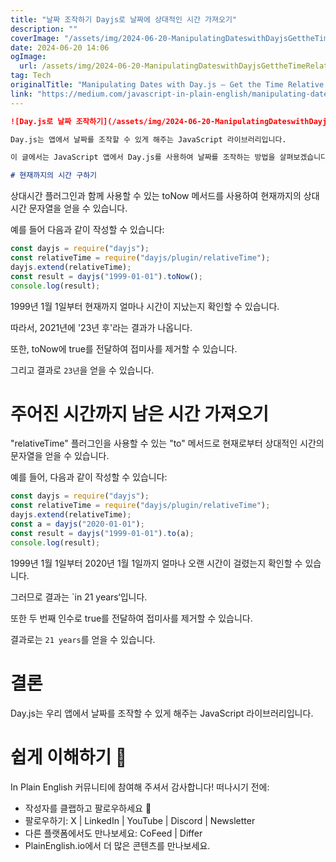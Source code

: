 ```yaml
---
title: "날짜 조작하기 Dayjs로 날짜에 상대적인 시간 가져오기"
description: ""
coverImage: "/assets/img/2024-06-20-ManipulatingDateswithDayjsGettheTimeRelativetoaDate_0.png"
date: 2024-06-20 14:06
ogImage: 
  url: /assets/img/2024-06-20-ManipulatingDateswithDayjsGettheTimeRelativetoaDate_0.png
tag: Tech
originalTitle: "Manipulating Dates with Day.js — Get the Time Relative to a Date"
link: "https://medium.com/javascript-in-plain-english/manipulating-dates-with-day-js-get-the-time-to-a-date-efcb149945ab"
---
```



```markdown
![Day.js로 날짜 조작하기](/assets/img/2024-06-20-ManipulatingDateswithDayjsGettheTimeRelativetoaDate_0.png)

Day.js는 앱에서 날짜를 조작할 수 있게 해주는 JavaScript 라이브러리입니다.

이 글에서는 JavaScript 앱에서 Day.js를 사용하여 날짜를 조작하는 방법을 살펴보겠습니다.

# 현재까지의 시간 구하기
```

<div class="content-ad"></div>

상대시간 플러그인과 함께 사용할 수 있는 toNow 메서드를 사용하여 현재까지의 상대 시간 문자열을 얻을 수 있습니다.

예를 들어 다음과 같이 작성할 수 있습니다:

```js
const dayjs = require("dayjs");
const relativeTime = require("dayjs/plugin/relativeTime");
dayjs.extend(relativeTime);
const result = dayjs("1999-01-01").toNow();
console.log(result);
```

1999년 1월 1일부터 현재까지 얼마나 시간이 지났는지 확인할 수 있습니다.

<div class="content-ad"></div>

따라서, 2021년에 '23년 후'라는 결과가 나옵니다.

또한, toNow에 true를 전달하여 접미사를 제거할 수 있습니다.

그리고 결과로 `23년`을 얻을 수 있습니다.

# 주어진 시간까지 남은 시간 가져오기

<div class="content-ad"></div>

"relativeTime" 플러그인을 사용할 수 있는 "to" 메서드로 현재로부터 상대적인 시간의 문자열을 얻을 수 있습니다.

예를 들어, 다음과 같이 작성할 수 있습니다:

```js
const dayjs = require("dayjs");
const relativeTime = require("dayjs/plugin/relativeTime");
dayjs.extend(relativeTime);
const a = dayjs("2020-01-01");
const result = dayjs("1999-01-01").to(a);
console.log(result);
```

1999년 1월 1일부터 2020년 1월 1일까지 얼마나 오랜 시간이 걸렸는지 확인할 수 있습니다.

<div class="content-ad"></div>

그러므로 결과는 `in 21 years‘입니다.

또한 두 번째 인수로 true를 전달하여 접미사를 제거할 수 있습니다.

결과로는 `21 years`를 얻을 수 있습니다.

# 결론

<div class="content-ad"></div>

Day.js는 우리 앱에서 날짜를 조작할 수 있게 해주는 JavaScript 라이브러리입니다.

# 쉽게 이해하기 🚀

In Plain English 커뮤니티에 참여해 주셔서 감사합니다! 떠나시기 전에:

- 작성자를 클랩하고 팔로우하세요 ️👏️️
- 팔로우하기: X | LinkedIn | YouTube | Discord | Newsletter
- 다른 플랫폼에서도 만나보세요: CoFeed | Differ
- PlainEnglish.io에서 더 많은 콘텐츠를 만나보세요.